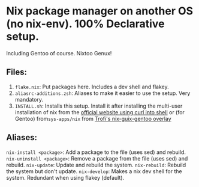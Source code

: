 # Nix package manager on another OS (no nix-env). 100% Declarative setup.

Including Gentoo of course. Nixtoo Genux!

## Files:

1. `flake.nix`: Put packages here. Includes a dev shell and flakey.
2. `aliasrc-additions.zsh`:  Aliases to make it easier to use the setup. Very mandatory.
3. `INSTALL.sh`: Installs this setup. Install it after installing
the multi-user installation of nix from the [official website using curl into shell](https://nixos.org/download/) or
(for Gentoo) from`sys-apps/nix` from [Trofi's nix-guix-gentoo
overlay](https://github.com/trofi/nix-guix-gentoo)

## Aliases:
`nix-install <package>`: Add a package to the file (uses sed) and rebuild.
`nix-uninstall <package>`: Remove a package from the file (uses sed) and rebuild.
`nix-update`: Update and rebuild the system.
`nix-rebuild`: Rebuild the system but don't update.
`nix-develop`: Makes a nix dev shell for the system. Redundant when using flakey (default).
